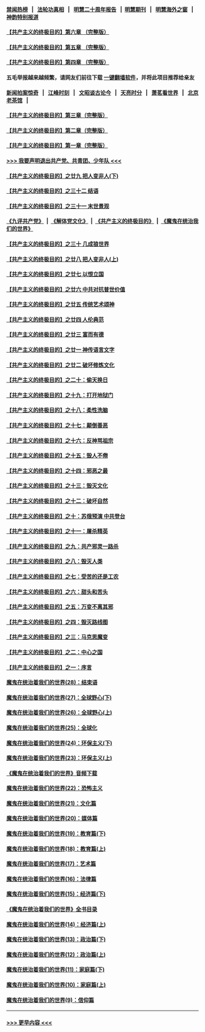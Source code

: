#### [禁闻热榜](热点新闻.md?=0)  &nbsp;&nbsp;|&nbsp;&nbsp; [法轮功真相](https://github.com/gfw-breaker/truth/blob/master/README.md?=0) &nbsp;&nbsp;|&nbsp;&nbsp; [明慧二十周年报告](https://github.com/gfw-breaker/mh-reports/blob/master/README.md?=0) &nbsp;&nbsp;|&nbsp;&nbsp;[明慧期刊](https://github.com/gfw-breaker/mh-qikan) &nbsp;&nbsp;|&nbsp;&nbsp; [明慧海外之窗](https://github.com/gfw-breaker/mh-news/blob/master/README.md?=0) &nbsp;&nbsp;|&nbsp;&nbsp; [神韵特别报道](https://github.com/gfw-breaker/mh-news/blob/master/shenyun.md?=0)
#### [【共产主义的终极目的】第六章 （完整版）](../pages/nsc422/n11428913.md?t=02261131) 
#### [【共产主义的终极目的】第五章 （完整版）](../pages/nsc422/n11428912.md?t=02261131) 
#### [【共产主义的终极目的】第四章 （完整版）](../pages/nsc422/n11428907.md?t=02261131) 
#### 五毛举报越来越频繁，请网友们前往下载 [一键翻墙软件](https://github.com/gfw-breaker/ssr-accounts)，并将此项目推荐给亲友
#### [新闻拍案惊奇](https://github.com/gfw-breaker/banned-news/blob/master/pages/link4.md) &nbsp;&nbsp;|&nbsp;&nbsp; [江峰时刻](https://github.com/gfw-breaker/banned-news/blob/master/pages/link4.md) &nbsp;&nbsp;|&nbsp;&nbsp; [文昭谈古论今](https://github.com/gfw-breaker/banned-news/blob/master/pages/link4.md) &nbsp;&nbsp;|&nbsp;&nbsp; [天亮时分](https://github.com/gfw-breaker/banned-news/blob/master/pages/link4.md) &nbsp;&nbsp;|&nbsp;&nbsp; [萧茗看世界](https://github.com/gfw-breaker/banned-news/blob/master/pages/link4.md) &nbsp;&nbsp;|&nbsp;&nbsp; [北京老茶馆](https://github.com/gfw-breaker/banned-news/blob/master/pages/link4.md) &nbsp;&nbsp;|&nbsp;&nbsp; 
#### [【共产主义的终极目的】第三章（完整版）](../pages/nsc422/n11428848.md?t=02261131) 
#### [【共产主义的终极目的】第二章（完整版）](../pages/nsc422/n11428831.md?t=02261131) 
#### [【共产主义的终极目的】第一章（完整版）](../pages/nsc422/n11417651.md?t=02261131) 
#### [>>> 我要声明退出共产党、共青团、少年队 <<<](https://github.com/begood0513/goodnews/blob/master/quit/letter.md) 
#### [【共产主义的终极目的】之廿九 把人变非人(下)](../pages/nsc422/n11344140.md?t=02261131) 
#### [【共产主义的终极目的】之三十二 结语](../pages/nsc422/n11360535.md?t=02261131) 
#### [【共产主义的终极目的】之三十一 末世景观](../pages/nsc422/n11351129.md?t=02261131) 
#### [《九评共产党》](https://github.com/begood0513/9ping.md/blob/master/README.md) &nbsp;|&nbsp; [《解体党文化》](../../../../jtdwh.md/blob/master/README.md)  &nbsp;|&nbsp; [《共产主义的终极目的》](../../../../gczydzjmd.md/blob/master/README.md) &nbsp;|&nbsp; [《魔鬼在统治我们的世界》](../../../../mgztzwmdsj.md/blob/master/README.md) 
#### [【共产主义的终极目的】之三十 几成狼世界](../pages/nsc422/n11348280.md?t=02261131) 
#### [【共产主义的终极目的】之廿八 把人变非人(上)](../pages/nsc422/n11340492.md?t=02261131) 
#### [【共产主义的终极目的】之廿七 以恨立国](../pages/nsc422/n11336944.md?t=02261131) 
#### [【共产主义的终极目的】之廿六 中共对抗普世价值](../pages/nsc422/n11324785.md?t=02261131) 
#### [【共产主义的终极目的】之廿五 传统艺术颂神](../pages/nsc422/n11296396.md?t=02261131) 
#### [【共产主义的终极目的】之廿四 人伦典范](../pages/nsc422/n11296397.md?t=02261131) 
#### [【共产主义的终极目的】之廿三 富而有德](../pages/nsc422/n11283598.md?t=02261131) 
#### [【共产主义的终极目的】之廿一 神传语言文字](../pages/nsc422/n11263265.md?t=02261131) 
#### [【共产主义的终极目的】之廿二 破坏修炼文化](../pages/nsc422/n11245728.md?t=02261131) 
#### [【共产主义的终极目的】之二十：偷天换日](../pages/nsc422/n11238846.md?t=02261131) 
#### [【共产主义的终极目的】之十九：打开地狱门](../pages/nsc422/n11206376.md?t=02261131) 
#### [【共产主义的终极目的】之十八：柔性洗脑](../pages/nsc422/n11199994.md?t=02261131) 
#### [【共产主义的终极目的】之十七：颠倒善恶](../pages/nsc422/n11179782.md?t=02261131) 
#### [【共产主义的终极目的】之十六：反神骂祖宗](../pages/nsc422/n11166798.md?t=02261131) 
#### [【共产主义的终极目的】之十五：毁人不倦](../pages/nsc422/n11166792.md?t=02261131) 
#### [【共产主义的终极目的】之十四：邪恶之最](../pages/nsc422/n11150249.md?t=02261131) 
#### [【共产主义的终极目的】之十三：毁灭文化](../pages/nsc422/n11135227.md?t=02261131) 
#### [【共产主义的终极目的】之十二：破坏自然](../pages/nsc422/n11135214.md?t=02261131) 
#### [【共产主义的终极目的】之十：苏俄预演 中共登台](../pages/nsc422/n11118424.md?t=02261131) 
#### [【共产主义的终极目的】之十一：屠杀精英](../pages/nsc422/n11118442.md?t=02261131) 
#### [【共产主义的终极目的】之九：共产邪灵一路杀](../pages/nsc422/n11114139.md?t=02261131) 
#### [【共产主义的终极目的】之八：毁灭人类](../pages/nsc422/n11108503.md?t=02261131) 
#### [【共产主义的终极目的】之七：受苦的还是工农](../pages/nsc422/n11101809.md?t=02261131) 
#### [【共产主义的终极目的】之六：甜头和苦头](../pages/nsc422/n11096971.md?t=02261131) 
#### [【共产主义的终极目的】之五：万变不离其邪](../pages/nsc422/n11091285.md?t=02261131) 
#### [【共产主义的终极目的】之四：毁灭路线图](../pages/nsc422/n11086284.md?t=02261131) 
#### [【共产主义的终极目的】之三：马克思魔变](../pages/nsc422/n11061941.md?t=02261131) 
#### [【共产主义的终极目的】之二：中心之国](../pages/nsc422/n11047728.md?t=02261131) 
#### [【共产主义的终极目的】之一：序言](../pages/nsc422/n11086077.md?t=02261131) 
#### [魔鬼在统治着我们的世界(28)：结束语](../pages/nsc422/n10936246.md?t=02261131) 
#### [魔鬼在统治着我们的世界(27)：全球野心(下)](../pages/nsc422/n10928319.md?t=02261131) 
#### [魔鬼在统治着我们的世界(26)：全球野心(上)](../pages/nsc422/n10900318.md?t=02261131) 
#### [魔鬼在统治着我们的世界(25)：全球化](../pages/nsc422/n10788205.md?t=02261131) 
#### [魔鬼在统治着我们的世界(24)：环保主义(下)](../pages/nsc422/n10695307.md?t=02261131) 
#### [魔鬼在统治着我们的世界(23)：环保主义(上)](../pages/nsc422/n10688613.md?t=02261131) 
#### [《魔鬼在统治着我们的世界》音频下载](../pages/nsc422/n10635553.md?t=02261131) 
#### [魔鬼在统治着我们的世界(22)：恐怖主义](../pages/nsc422/n10614727.md?t=02261131) 
#### [魔鬼在统治着我们的世界(21)：文化篇](../pages/nsc422/n10597706.md?t=02261131) 
#### [魔鬼在统治着我们的世界(20)：媒体篇](../pages/nsc422/n10586579.md?t=02261131) 
#### [魔鬼在统治着我们的世界(19)：教育篇(下)](../pages/nsc422/n10564808.md?t=02261131) 
#### [魔鬼在统治着我们的世界(18)：教育篇(上)](../pages/nsc422/n10526970.md?t=02261131) 
#### [魔鬼在统治着我们的世界(17)：艺术篇](../pages/nsc422/n10499093.md?t=02261131) 
#### [魔鬼在统治着我们的世界(16)：法律篇](../pages/nsc422/n10485969.md?t=02261131) 
#### [魔鬼在统治着我们的世界(15)：经济篇(下)](../pages/nsc422/n10469975.md?t=02261131) 
#### [《魔鬼在统治着我们的世界》全书目录](../pages/nsc422/n10464261.md?t=02261131) 
#### [魔鬼在统治着我们的世界(14)：经济篇(上)](../pages/nsc422/n10457370.md?t=02261131) 
#### [魔鬼在统治着我们的世界(13)：政治篇(下)](../pages/nsc422/n10448270.md?t=02261131) 
#### [魔鬼在统治着我们的世界(12)：政治篇(上)](../pages/nsc422/n10444576.md?t=02261131) 
#### [魔鬼在统治着我们的世界(11)：家庭篇(下)](../pages/nsc422/n10440961.md?t=02261131) 
#### [魔鬼在统治着我们的世界(10)：家庭篇(上)](../pages/nsc422/n10435448.md?t=02261131) 
#### [魔鬼在统治着我们的世界(9)：信仰篇](../pages/nsc422/n10432159.md?t=02261131) 

----
#### [ >>> 更早内容 <<< ](../indexes/nsc422-earlier.md)
